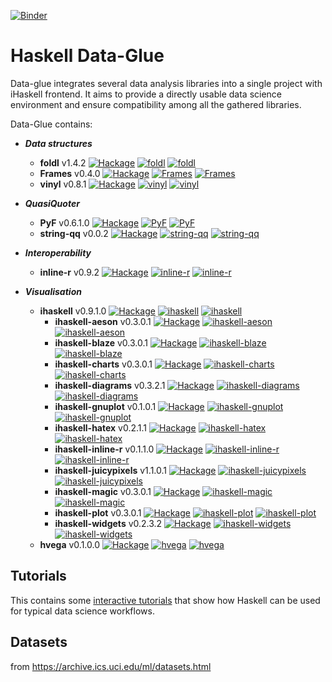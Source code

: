 
[![Binder](https://mybinder.org/badge.svg)](https://mybinder.org/v2/gh/DataHaskell/data-glue/9a5b348?urlpath=lab/tree/tutorials/jlab_hvega.ipynb)

# Haskell Data-Glue #

Data-glue integrates several data analysis libraries into a single project with iHaskell frontend. It aims to provide a directly usable data science environment and ensure compatibility among all the gathered libraries.

Data-Glue contains:
- **_Data structures_**
  - **foldl** v1.4.2 [![Hackage](https://img.shields.io/hackage/v/foldl.svg)](https://hackage.haskell.org/package/foldl) [![foldl](http://stackage.org/package/foldl/badge/lts-11)](http://stackage.org/lts-11/package/foldl) [![foldl](http://stackage.org/package/foldl/badge/nightly)](http://stackage.org/nightly/package/foldl)
  - **Frames** v0.4.0 [![Hackage](https://img.shields.io/hackage/v/Frames.svg)](https://hackage.haskell.org/package/Frames) [![Frames](http://stackage.org/package/Frames/badge/lts-11)](http://stackage.org/lts-11/package/Frames) [![Frames](http://stackage.org/package/Frames/badge/nightly)](http://stackage.org/nightly/package/Frames)
  - **vinyl** v0.8.1 [![Hackage](https://img.shields.io/hackage/v/vinyl.svg)](https://hackage.haskell.org/package/vinyl) [![vinyl](http://stackage.org/package/vinyl/badge/lts-11)](http://stackage.org/lts-11/package/vinyl) [![vinyl](http://stackage.org/package/vinyl/badge/nightly)](http://stackage.org/nightly/package/vinyl)

- **_QuasiQuoter_**
  - **PyF** v0.6.1.0 [![Hackage](https://img.shields.io/hackage/v/PyF.svg)](https://hackage.haskell.org/package/PyF) [![PyF](http://stackage.org/package/PyF/badge/lts-11)](http://stackage.org/lts-11/package/PyF) [![PyF](http://stackage.org/package/PyF/badge/nightly)](http://stackage.org/nightly/package/PyF)
  - **string-qq** v0.0.2 [![Hackage](https://img.shields.io/hackage/v/string-qq.svg)](https://hackage.haskell.org/package/string-qq) [![string-qq](http://stackage.org/package/string-qq/badge/lts-11)](http://stackage.org/lts-11/package/string-qq) [![string-qq](http://stackage.org/package/string-qq/badge/nightly)](http://stackage.org/nightly/package/string-qq)

- **_Interoperability_**
  - **inline-r** v0.9.2 [![Hackage](https://img.shields.io/hackage/v/inline-r.svg)](https://hackage.haskell.org/package/inline-r) [![inline-r](http://stackage.org/package/inline-r/badge/lts-11)](http://stackage.org/lts-11/package/inline-r) [![inline-r](http://stackage.org/package/inline-r/badge/nightly)](http://stackage.org/nightly/package/inline-r)

- **_Visualisation_**
  - **ihaskell** v0.9.1.0 [![Hackage](https://img.shields.io/hackage/v/ihaskell.svg)](https://hackage.haskell.org/package/ihaskell) [![ihaskell](http://stackage.org/package/ihaskell/badge/lts-11)](http://stackage.org/lts-11/package/ihaskell) [![ihaskell](http://stackage.org/package/ihaskell/badge/nightly)](http://stackage.org/nightly/package/ihaskell)
    - **ihaskell-aeson** v0.3.0.1 [![Hackage](https://img.shields.io/hackage/v/ihaskell-aeson.svg)](https://hackage.haskell.org/package/ihaskell-aeson) [![ihaskell-aeson](http://stackage.org/package/ihaskell-aeson/badge/lts-11)](http://stackage.org/lts-11/package/ihaskell-aeson) [![ihaskell-aeson](http://stackage.org/package/ihaskell-aeson/badge/nightly)](http://stackage.org/nightly/package/ihaskell-aeson)
    - **ihaskell-blaze** v0.3.0.1 [![Hackage](https://img.shields.io/hackage/v/ihaskell-blaze.svg)](https://hackage.haskell.org/package/ihaskell-blaze) [![ihaskell-blaze](http://stackage.org/package/ihaskell-blaze/badge/lts-11)](http://stackage.org/lts-11/package/ihaskell-blaze) [![ihaskell-blaze](http://stackage.org/package/ihaskell-blaze/badge/nightly)](http://stackage.org/nightly/package/ihaskell-blaze)
    - **ihaskell-charts** v0.3.0.1 [![Hackage](https://img.shields.io/hackage/v/ihaskell-charts.svg)](https://hackage.haskell.org/package/ihaskell-charts) [![ihaskell-charts](http://stackage.org/package/ihaskell-charts/badge/lts-11)](http://stackage.org/lts-11/package/ihaskell-charts) [![ihaskell-charts](http://stackage.org/package/ihaskell-charts/badge/nightly)](http://stackage.org/nightly/package/ihaskell-charts)
    - **ihaskell-diagrams** v0.3.2.1 [![Hackage](https://img.shields.io/hackage/v/ihaskell-diagrams.svg)](https://hackage.haskell.org/package/ihaskell-diagrams) [![ihaskell-diagrams](http://stackage.org/package/ihaskell-diagrams/badge/lts-11)](http://stackage.org/lts-11/package/ihaskell-diagrams) [![ihaskell-diagrams](http://stackage.org/package/ihaskell-diagrams/badge/nightly)](http://stackage.org/nightly/package/ihaskell-diagrams)
    - **ihaskell-gnuplot** v0.1.0.1 [![Hackage](https://img.shields.io/hackage/v/ihaskell-gnuplot.svg)](https://hackage.haskell.org/package/ihaskell-gnuplot) [![ihaskell-gnuplot](http://stackage.org/package/ihaskell-gnuplot/badge/lts-11)](http://stackage.org/lts-11/package/ihaskell-gnuplot) [![ihaskell-gnuplot](http://stackage.org/package/ihaskell-gnuplot/badge/nightly)](http://stackage.org/nightly/package/ihaskell-gnuplot)
    - **ihaskell-hatex** v0.2.1.1 [![Hackage](https://img.shields.io/hackage/v/ihaskell-hatex.svg)](https://hackage.haskell.org/package/ihaskell-hatex) [![ihaskell-hatex](http://stackage.org/package/ihaskell-hatex/badge/lts-11)](http://stackage.org/lts-11/package/ihaskell-hatex) [![ihaskell-hatex](http://stackage.org/package/ihaskell-hatex/badge/nightly)](http://stackage.org/nightly/package/ihaskell-hatex)
    - **ihaskell-inline-r** v0.1.1.0 [![Hackage](https://img.shields.io/hackage/v/ihaskell-inline-r.svg)](https://hackage.haskell.org/package/ihaskell-inline-r) [![ihaskell-inline-r](http://stackage.org/package/ihaskell-inline-r/badge/lts-11)](http://stackage.org/lts-11/package/ihaskell-inline-r) [![ihaskell-inline-r](http://stackage.org/package/ihaskell-inline-r/badge/nightly)](http://stackage.org/nightly/package/ihaskell-inline-r)
    - **ihaskell-juicypixels** v1.1.0.1 [![Hackage](https://img.shields.io/hackage/v/ihaskell-juicypixels.svg)](https://hackage.haskell.org/package/ihaskell-juicypixels) [![ihaskell-juicypixels](http://stackage.org/package/ihaskell-juicypixels/badge/lts-11)](http://stackage.org/lts-11/package/ihaskell-juicypixels) [![ihaskell-juicypixels](http://stackage.org/package/ihaskell-juicypixels/badge/nightly)](http://stackage.org/nightly/package/ihaskell-juicypixels)
    - **ihaskell-magic** v0.3.0.1 [![Hackage](https://img.shields.io/hackage/v/ihaskell-magic.svg)](https://hackage.haskell.org/package/ihaskell-magic) [![ihaskell-magic](http://stackage.org/package/ihaskell-magic/badge/lts-11)](http://stackage.org/lts-11/package/ihaskell-magic) [![ihaskell-magic](http://stackage.org/package/ihaskell-magic/badge/nightly)](http://stackage.org/nightly/package/ihaskell-magic)
    - **ihaskell-plot** v0.3.0.1 [![Hackage](https://img.shields.io/hackage/v/ihaskell-plot.svg)](https://hackage.haskell.org/package/ihaskell-plot) [![ihaskell-plot](http://stackage.org/package/ihaskell-plot/badge/lts-11)](http://stackage.org/lts-11/package/ihaskell-plot) [![ihaskell-plot](http://stackage.org/package/ihaskell-plot/badge/nightly)](http://stackage.org/nightly/package/ihaskell-plot)
    - **ihaskell-widgets** v0.2.3.2 [![Hackage](https://img.shields.io/hackage/v/ihaskell-widgets.svg)](https://hackage.haskell.org/package/ihaskell-widgets) [![ihaskell-widgets](http://stackage.org/package/ihaskell-widgets/badge/lts-11)](http://stackage.org/lts-11/package/ihaskell-widgets) [![ihaskell-widgets](http://stackage.org/package/ihaskell-widgets/badge/nightly)](http://stackage.org/nightly/package/ihaskell-widgets)
  - **hvega** v0.1.0.0 [![Hackage](https://img.shields.io/hackage/v/hvega.svg)](https://hackage.haskell.org/package/hvega) [![hvega](http://stackage.org/package/hvega/badge/lts-11)](http://stackage.org/lts-11/package/hvega) [![hvega](http://stackage.org/package/hvega/badge/nightly)](http://stackage.org/nightly/package/hvega)

## Tutorials ##

This contains some [interactive tutorials](https://github.com/DataHaskell/data-glue/tree/master/tutorials) that show how Haskell can be used for
typical data science workflows.

## Datasets ##

from https://archive.ics.uci.edu/ml/datasets.html
